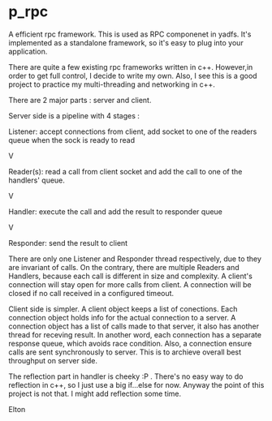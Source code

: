 p_rpc
=====

A efficient rpc framework. This is used as RPC componenet in yadfs. It's implemented as a standalone framework, so it's
easy to plug into your application.

There are quite a few existing rpc frameworks written in c++. However,in order to get full control, I decide to write my
own. Also, I see this is a good project to practice my multi-threading and networking in c++. 

There are 2 major parts : server and client. 

Server side is a pipeline with 4 stages :

  Listener: accept connections from client, add socket to one of the readers queue when the sock is ready to read
  
  V
  
  Reader(s): read a call from client socket and add the call to one of the handlers' queue.
  
  V
  
  Handler: execute the call and add the result to responder queue
  
  V
  
  Responder: send the result to client
  
  There are only one Listener and Responder thread respectively, due to they are invariant of calls. On the contrary, 
  there are multiple Readers and Handlers, because each call is different in size and complexity. 
  A client's connection will stay open for more calls from client. A connection will be closed if no call received in a
  configured timeout.
  
Client side is simpler. A client object keeps a list of conections. Each connection object holds info for the actual
connection to a server. A connection object has a list of calls made to that server, it also has another thread for receving result. In another word, each connection has a separate response queue, which avoids race condition. 
Also, a connection ensure calls are sent synchronously to server. This is to archieve overall best throughput on server side.


The reflection part in handler is cheeky :P . There's no easy way to do reflection in c++, so I just use a big if...else for now. Anyway the point of this project is not that. I might add reflection some time.

Elton




  
  
